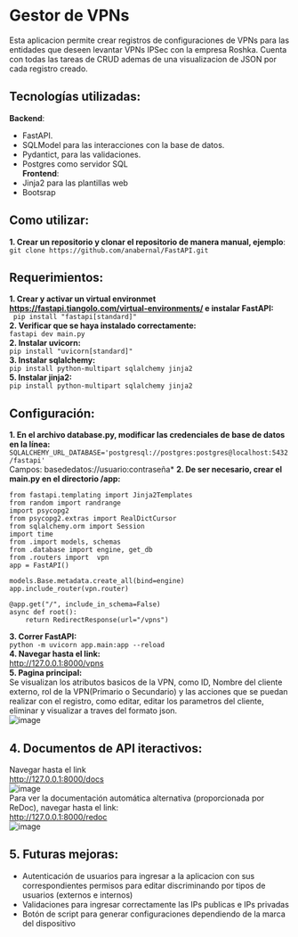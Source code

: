# Gestor de VPNs  
Esta aplicacion permite crear registros de configuraciones de VPNs para las entidades que deseen levantar VPNs IPSec con la empresa Roshka.
Cuenta con todas las tareas de CRUD ademas de una visualizacion de JSON por cada registro creado.


## Tecnologías utilizadas:  
**Backend**:   
*  FastAPI.  
*  SQLModel para las interacciones  con la base de datos.  
*  Pydantict, para las validaciones.  
*  Postgres como servidor SQL  
**Frontend**:  
*  Jinja2 para las plantillas web  
*  Bootsrap

## Como utilizar:    
**1. Crear un repositorio y clonar el repositorio de manera manual, ejemplo**:  
```git clone https://github.com/anabernal/FastAPI.git```

## Requerimientos:   
**1. Crear y activar un virtual environmet https://fastapi.tiangolo.com/virtual-environments/ e instalar FastAPI:**  
``` pip install "fastapi[standard]"```  
**2. Verificar que se haya instalado correctamente:**  
``` fastapi dev main.py  ```  
**2. Instalar uvicorn:**  
```pip install "uvicorn[standard]"  ```  
**3. Instalar sqlalchemy:**  
```pip install python-multipart sqlalchemy jinja2```  
**5. Instalar jinja2:**  
```pip install python-multipart sqlalchemy jinja2```  

## Configuración:
**1. En el archivo database.py, modificar las credenciales de base de datos en la línea:**  
```SQLALCHEMY_URL_DATABASE='postgresql://postgres:postgres@localhost:5432/fastapi'  ```  
Campos: basededatos://usuario:contraseña*
**2. De ser necesario, crear el main.py en el directorio /app:**  
```
from fastapi.templating import Jinja2Templates
from random import randrange
import psycopg2
from psycopg2.extras import RealDictCursor
from sqlalchemy.orm import Session 
import time
from .import models, schemas 
from .database import engine, get_db
from .routers import  vpn
app = FastAPI()

models.Base.metadata.create_all(bind=engine)
app.include_router(vpn.router)

@app.get("/", include_in_schema=False)
async def root():
    return RedirectResponse(url="/vpns")

```
**3. Correr FastAPI:**  
```python -m uvicorn app.main:app --reload```  
**4. Navegar hasta el link:**   
http://127.0.0.1:8000/vpns  
**5. Pagina principal:**  
Se visualizan los atributos basicos de la VPN, como ID, Nombre del cliente externo, rol de la VPN(Primario o Secundario) y las acciones que se puedan realizar con el registro, como editar, editar los parametros del cliente, eliminar y visualizar a traves del formato  json.  
![image](https://github.com/user-attachments/assets/fd8dc21e-29e7-411e-bb9b-3810a86585ac)  
## 4. Documentos de API iteractivos:
Navegar hasta el link  
http://127.0.0.1:8000/docs  
![image](https://github.com/user-attachments/assets/7de89b38-71a3-4fd5-99f4-7451fdf9f864)  
Para ver la documentación automática alternativa (proporcionada por ReDoc), navegar hasta el link:  
http://127.0.0.1:8000/redoc  
![image](https://github.com/user-attachments/assets/2518454e-287c-4a35-b38e-15a29383cd07)  



## 5. Futuras mejoras:  
*  Autenticación de usuarios para ingresar a la aplicacion con sus correspondientes permisos para editar discriminando por tipos de usuarios (externos e internos)  
*  Validaciones para ingresar correctamente las IPs publicas e IPs privadas  
*  Botón de script para generar configuraciones dependiendo de la marca del dispositivo  


